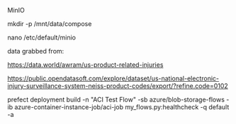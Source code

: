 


MinIO

mkdir -p /mnt/data/compose

nano /etc/default/minio


data grabbed from:

https://data.world/awram/us-product-related-injuries

https://public.opendatasoft.com/explore/dataset/us-national-electronic-injury-surveillance-system-neiss-product-codes/export/?refine.code=0102


prefect deployment build -n "ACI Test Flow" -sb azure/blob-storage-flows -ib azure-container-instance-job/aci-job my_flows.py:healthcheck -q default -a